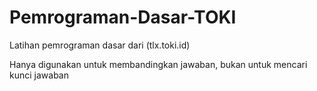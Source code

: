 # Pemrograman-Dasar-TOKI
Latihan pemrograman dasar dari (tlx.toki.id)

Hanya digunakan untuk membandingkan jawaban, bukan untuk mencari kunci jawaban
